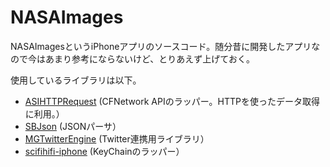 NASAImages
==========

NASAImagesというiPhoneアプリのソースコード。随分昔に開発したアプリなので今はあまり参考にならないけど、とりあえず上げておく。

使用しているライブラリは以下。
* [ASIHTTPRequest](https://github.com/pokeb/asi-http-request) (CFNetwork APIのラッパー。HTTPを使ったデータ取得に利用。）
* [SBJson](https://github.com/stig/json-framework) (JSONパーサ）
* [MGTwitterEngine](https://github.com/mattgemmell/MGTwitterEngine) (Twitter連携用ライブラリ）
* [scifihifi-iphone](https://github.com/ldandersen/scifihifi-iphone) (KeyChainのラッパー）

